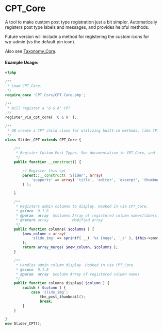 CPT_Core
=========

A tool to make custom post type registration just a bit simpler. Automatically registers post type labels and messages, and provides helpful methods.

Future version will include a method for registering the custom icons for wp-admin (vs the default pin icon).

Also see [Taxonomy_Core](https://github.com/jtsternberg/Taxonomy_Core).

#### Example Usage:
```php
<?php

/**
 * Load CPT_Core.
 */
require_once 'CPT_Core/CPT_Core.php';

/**
 * Will register a 'Q & A' CPT
 */
register_via_cpt_core( 'Q & A' );

/**
 * OR create a CPT child class for utilizing built-in methods, like CPT_Core::columns, and CPT_Core::columns_display
 */
class Slider_CPT extends CPT_Core {

	/**
	 * Register Custom Post Types. See documentation in CPT_Core, and in wp-includes/post.php
	 */
	public function __construct() {

		// Register this cpt
		parent::__construct( 'Slider', array(
			'supports' => array( 'title', 'editor', 'excerpt', 'thumbnail' ),
		) );

	}

	/**
	 * Registers admin columns to display. Hooked in via CPT_Core.
	 * @since  0.1.0
	 * @param  array  $columns Array of registered column names/labels
	 * @return array           Modified array
	 */
	public function columns( $columns ) {
		$new_column = array(
			'slide_img' => sprintf( __( '%s Image', '_s' ), $this->post_type( 'singular' ) ),
		);
		return array_merge( $new_column, $columns );
	}

	/**
	 * Handles admin column display. Hooked in via CPT_Core.
	 * @since  0.1.0
	 * @param  array  $column Array of registered column names
	 */
	public function columns_display( $column ) {
		switch ( $column ) {
			case 'slide_img':
				the_post_thumbnail();
				break;
		}
	}

}
new Slider_CPT();
```
